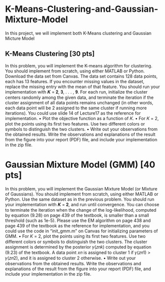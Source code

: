 # K-Means-Clustering-and-Gaussian-Mixture-Model
In this project, we will implement both K-Means clustering and Gaussian Micture Model
## K-Means Clustering [30 pts]
In this problem, you will implement the K-means algorithm for clustering. You should implement from
scratch, using either MATLAB or Python. Download the data set from Canvas. The data set contains 128
data points, each has 13 features. If you encounter missing values in the dataset, replace the missing
entry with the mean of that feature. You should run your implementation with 𝑲 = 𝟐, 𝟑, . . . , 𝟗. For
each run, initialize the cluster centers randomly among the given data, and terminate the iteration if
the cluster assignment of all data points remains unchanged (in other words, each data point will be
2
assigned to the same cluster if running more iterations). You could use slide 14 of Lecture17 as the
reference for implementation.
• Plot the objective function as a function of 𝐾.
• For 𝐾 = 2, plot the points using its first two features. Use two different colors or symbols to
distinguish the two clusters.
• Write out your observations from the obtained results.
Write the observations and explanations of the result from the figure into your report (PDF) file, and
include your implementation in the zip file.
# Gaussian Mixture Model (GMM) [40 pts]
In this problem, you will implement the Gaussian Mixture Model (or Mixture of Gaussians). You should
implement from scratch, using either MATLAB or Python. Use the same dataset as in the previous
problem. You should run your implementation with 𝑲 = 𝟐, and run until convergence. You can choose
to terminate the iteration when the change of the log-likelihood, computed by equation (9.28) on page
439 of the textbook, is smaller than a small threshold (such as 1e-5). Please use the EM algorithm on
page 438 and page 439 of the textbook as the reference for implementation, and you could use the
code in “init_gmm.m” on Canvas for initializing parameters of GMM.
• For 𝐾 = 2, plot the points using its first two features. Use two different colors or symbols to
distinguish the two clusters. The cluster assignment is determined by the posterior 𝛾(𝑧𝑛𝑘)
computed by equation (9.23) of the textbook. A data point 𝑥𝑛 is assigned to cluster 1 if 𝛾(𝑧𝑛1) >
𝛾(𝑧𝑛2), and it is assigned to cluster 2 otherwise.
• Write out your observations from the obtained results.
Write the observations and explanations of the result from the figure into your report (PDF) file, and
include your implementation in the zip file.
